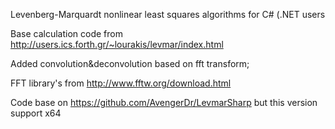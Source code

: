 Levenberg-Marquardt nonlinear least squares algorithms for C# (.NET users

Base calculation code from http://users.ics.forth.gr/~lourakis/levmar/index.html

Added convolution&deconvolution based on fft transform;

FFT library's from http://www.fftw.org/download.html

Code base on https://github.com/AvengerDr/LevmarSharp but this version support x64
